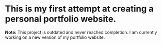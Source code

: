 # This is my first attempt at creating a personal portfolio website.

**Note:** This project is outdated and never reached completion. I am currently working on a new version of my portfolio website.

